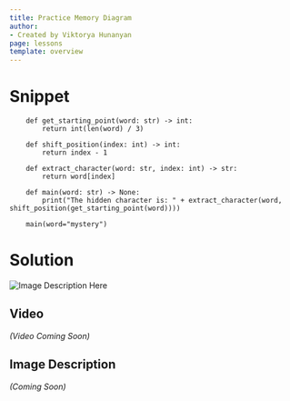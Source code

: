 ```yaml
---
title: Practice Memory Diagram
author:
- Created by Viktorya Hunanyan
page: lessons
template: overview
---
```


# Snippet

```
    def get_starting_point(word: str) -> int:
        return int(len(word) / 3)

    def shift_position(index: int) -> int:
        return index - 1

    def extract_character(word: str, index: int) -> str:
        return word[index]

    def main(word: str) -> None:
        print("The hidden character is: " + extract_character(word, shift_position(get_starting_point(word))))

    main(word="mystery")
```

# Solution
<img class="img-fluid" src="/static/practice-mem-diagrams/mystery_word.jpg" alt="Image Description Here"  />

## Video
*(Video Coming Soon)*

## Image Description
*(Coming Soon)*